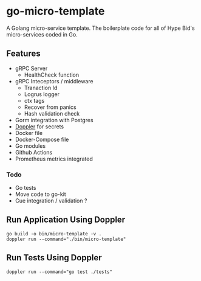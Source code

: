 # go-micro-template
A Golang micro-service template. The boilerplate code for all of Hype Bid's micro-services coded in Go.

## Features
- gRPC Server
  - HealthCheck function
- gRPC Inteceptors / middleware
  - Tranaction Id
  - Logrus logger
  - ctx tags
  - Recover from panics
  - Hash validation check
- Gorm integration with Postgres
- [Doppler](https://docs.doppler.com/docs/start) for secrets
- Docker file
- Docker-Compose file
- Go modules
- Github Actions
- Prometheus metrics integrated

### Todo
- Go tests
- Move code to go-kit
- Cue integration / validation ?

## Run Application Using Doppler
```
go build -o bin/micro-template -v .
doppler run --command="./bin/micro-template"
```

## Run Tests Using Doppler
```
doppler run --command="go test ./tests"
```